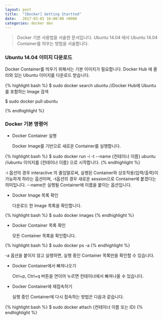 ```yaml
---
layout: post
title:  "[Docker] Getting Startted"
date:   2017-03-01 16:00:00 +0900
categories: docker dev
---
```


> Docker 기본 사용법을 서술한 문서입니다.
Ubuntu 14.04 에서 Ubuntu 14.04 Container를 띄우는 방법을 서술합니다.

### Ubuntu 14.04 이미지 다운로드

Docker Container를 띄우기 위해서는 기본 이미지가 필요합니다.
Docker Hub 에 올라와 있는 Ubuntu 이미지를 다운로드 받습니다.

{% highlight bash %}
$ sudo docker search ubuntu //Docker Hub에 Ubuntu를 포함하는 Image 검색

$ sudo docker pull ubuntu

{% endhighlight %}

### Docker 기본 명령어

- Docker Container 실행

  Docker Image를 기반으로 새로운 Container를 실행합니다.

{% highlight bash %}
$ sudo docker run -i -t --name {컨테이너 이름} ubuntu //ubuntu 이미지를 {컨테이너 이름} 으로 시작합니다.
{% endhighlight %}

  -i 옵션의 경우 interactive 의 줄임말로써, 실행된 Container와 상호작용(입력/출력)이 가능하게 하라는 옵션이며, -t옵션의 경우 새로운 session으로 Container에 붙겠다는 의미입니다.
  --name은  실행될 Container에 이름을 붙이는 옵션입니다.

- Docker Image 목록 확인

  다운로드 한 Image 목록을 확인합니다.

{% highlight bash %}
$ sudo docker images
{% endhighlight %}

- Docker Container 목록 확인

  모든 Container 목록을 확인합니다.

{% highlight bash %}
$ sudo docker ps -a
{% endhighlight %}

  -a 옵션을 붙이지 않고 실행하면, 실행 중인 Container 목록만을 확인할 수 있습니다.

- Docker Container에서 빠져나오기

  Ctrl+p, Ctrl+q 버튼을 연이어 누르면 컨테이너에서 빠져나올 수 있습니다.

- Docker Container에 재접속하기

  실행 중인 Container에 다시 접속하는 방법은 다음과 같습니다.

{% highlight bash %}
$ sudo docker attach {컨테이너 이름 또는 ID}
{% endhighlight %}

